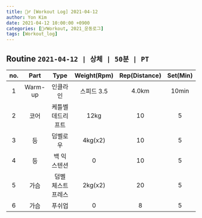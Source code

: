 ```yaml
---
title: 🏋️‍♂️ [Workout Log] 2021-04-12
author: Yon Kim
date: 2021-04-12 10:00:00 +0900
categories: [🏋️‍♂️Workout, 2021_운동로그]
tags: [Workout_log]
---
```


## Routine `2021-04-12 | 상체 | 50분 | PT` ##

|no.|Part|Type|Weight(Rpm)|Rep(Distance)|Set(Min)|
|:---:|:---:|:---:|:---:|:---:|:---:|
|1|Warm-up|인클라인|스피드 3.5|4.0km|10min|
|2|코어|케틀벨 데드리프트|12kg|10|5|
|3|등|덤벨로우|4kg(x2)|10|5|
|4|등|백 익스텐션|0|10|5|
|5|가슴|덤벨 체스트 프레스|2kg(x2)|20|5|
|6|가슴|푸쉬업|0|8|5|
